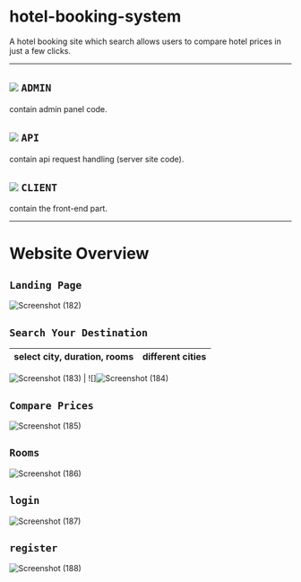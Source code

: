 # hotel-booking-system
A hotel booking site which search allows users to compare hotel prices in just a few clicks.




---
## ![](https://via.placeholder.com/15/f03c15/f03c15.png)   ``ADMIN ``
contain admin panel code.

## ![](https://via.placeholder.com/15/c5f015/c5f015.png) ``API ``
contain api request handling (server site code).

## ![](https://via.placeholder.com/15/1589F0/1589F0.png)  ``CLIENT``
contain the front-end part.

---
# Website Overview
## `Landing Page`
![Screenshot (182)](https://github.com/Shreejeshu/RedDoorz/assets/129499258/db6eb614-ba84-409f-ab8b-4d76c11926a8)



## `Search Your Destination`
  select city, duration, rooms         |  different cities
:-------------------------:|:-------------------------:

![Screenshot (183)](https://github.com/Shreejeshu/RedDoorz/assets/129499258/a8c9446f-1fda-450b-9959-b2b1d496c72c) | ![]![Screenshot (184)](https://github.com/Shreejeshu/RedDoorz/assets/129499258/250a6388-5a5c-4cc6-996a-aa43392006ed)

## `Compare Prices`
![Screenshot (185)](https://github.com/Shreejeshu/RedDoorz/assets/129499258/bded0688-6316-4918-81a4-c04f427e8768)
## `Rooms`
![Screenshot (186)](https://github.com/Shreejeshu/RedDoorz/assets/129499258/5cb8fd4c-a3c3-4e28-b12e-ff7f41dd0319)

## `login`
![Screenshot (187)](https://github.com/Shreejeshu/RedDoorz/assets/129499258/5304f91a-5047-4f8f-b0be-1d7419130a73)

## `register`

![Screenshot (188)](https://github.com/Shreejeshu/RedDoorz/assets/129499258/3a2cb3e7-8dd5-4015-8feb-8ee1281810b6)
